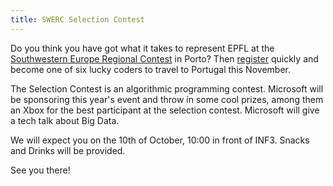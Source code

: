 ```yaml
---
title: SWERC Selection Contest
---
```


Do you think you have got what it takes to represent EPFL at the [Southwestern Europe Regional Contest](http://swerc.up.pt/2015/) in Porto?
Then [register](http://swerc.hc2.ch/) quickly and become one of six lucky coders to travel to Portugal this November.

The Selection Contest is an algorithmic programming contest. Microsoft will be sponsoring this year's event and throw in some cool prizes, among them an Xbox for the best participant at the selection contest. Microsoft will give a tech talk about Big Data.

We will expect you on the 10th of October, 10:00 in front of INF3. Snacks and Drinks will be provided.

See you there!
